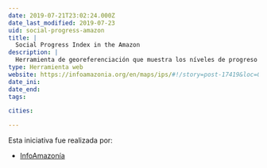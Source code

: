 ```yaml
---
date: 2019-07-21T23:02:24.000Z
date_last_modified: 2019-07-23
uid: social-progress-amazon
title: |
  Social Progress Index in the Amazon
description: |
  Herramienta de georeferenciación que muestra los níveles de progreso social en al Amazonía brasilera.
type: Herramienta web
website: https://infoamazonia.org/en/maps/ips/#!/story=post-17419&loc=0.6591651462894632,-67.48901367187499,7
date_ini: 
date_end: 
tags:

cities: 

---
```


Esta iniciativa fue realizada por:

- [InfoAmazonía](/organizaciones/infoamazonia)
